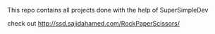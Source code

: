 This repo contains all projects done with the help of SuperSimpleDev

check out http://ssd.sajidahamed.com/RockPaperScissors/